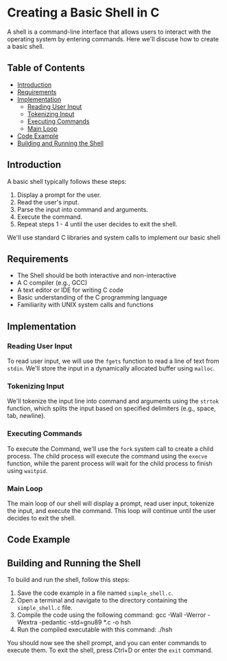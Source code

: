 # Creating a Basic Shell in C

A shell is a command-line interface that allows users to interact with the operating system by entering commands.  Here we'll discuse how to create a basic shell.

## Table of Contents

- [Introduction](#introduction)
- [Requirements](#requirements)
- [Implementation](#implementation)
  - [Reading User Input](#reading-user-input)
  - [Tokenizing Input](#tokenizing-input)
  - [Executing Commands](#executing-commands)
  - [Main Loop](#main-loop)
- [Code Example](#code-example)
- [Building and Running the Shell](#building-and-running-the-shell)

## Introduction

A basic shell typically follows these steps:

1. Display a prompt for the user.
2. Read the user's input.
3. Parse the input into command and arguments.
4. Execute the command.
5. Repeat steps 1 - 4 until the user decides to exit the shell.

We'll use standard C libraries and system calls to implement our basic shell

## Requirements

- The Shell should be both interactive and non-interactive
- A C compiler (e.g., GCC)
- A text editor or IDE for writing C code
- Basic understanding of the C programming language
- Familiarity with UNIX system calls and functions

## Implementation

### Reading User Input

To read user input, we will use the `fgets` function to read a line of text from `stdin`. We'll store the input in a dynamically allocated buffer using `malloc`.

### Tokenizing Input

We'll tokenize the input line into command and arguments using the `strtok` function, which splits the input based on specified delimiters (e.g., space, tab, newline).

### Executing Commands

To execute the Command, we'll use the `fork` system call to create a child process. The child process will execute the command using the `execve` function, while the parent process will wait for the child process to finish using `waitpid`.

### Main Loop

The main loop of our shell will display a prompt, read user input, tokenize the input, and execute the command. This loop will continue until the user decides to exit the shell.

## Code Example




## Building and Running the Shell

To build and run the shell, follow this steps:

1. Save the code example in a file named `simple_shell.c`.
2. Open a terminal and navigate to the directory containing the `simple_shell.c` file.
3. Compile the code using the following command: gcc -Wall -Werror -Wextra -pedantic -std=gnu89 *.c -o hsh
4. Run the compiled executable with this command: ./hsh

You should now see the shell prompt, and you can enter commands to execute them. To exit the shell, press Ctrl+D or enter the `exit` command.

